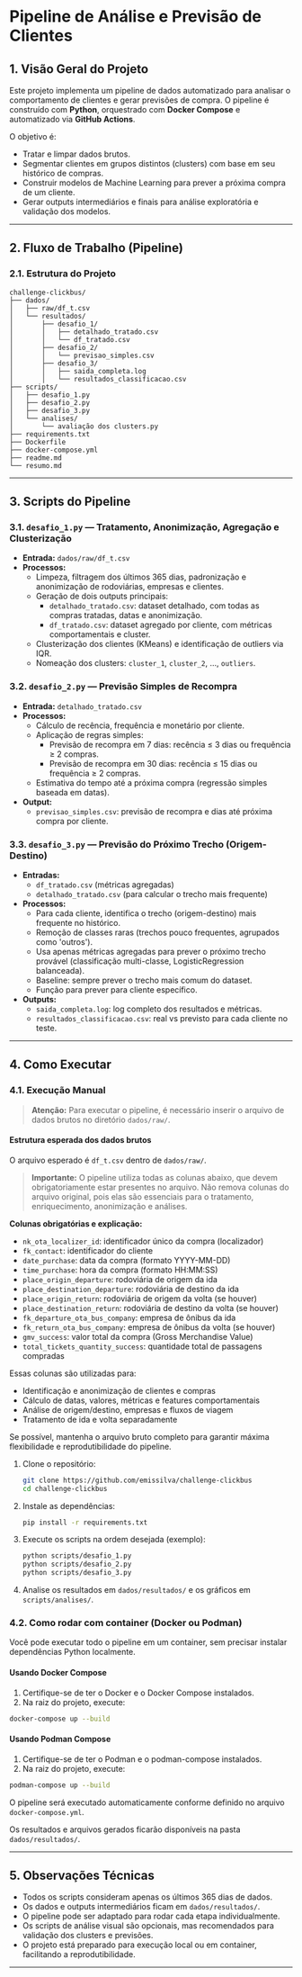 
# Pipeline de Análise e Previsão de Clientes

## 1. Visão Geral do Projeto

Este projeto implementa um pipeline de dados automatizado para analisar o comportamento de clientes e gerar previsões de compra. O pipeline é construído com **Python**, orquestrado com **Docker Compose** e automatizado via **GitHub Actions**.

O objetivo é:
* Tratar e limpar dados brutos.
* Segmentar clientes em grupos distintos (clusters) com base em seu histórico de compras.
* Construir modelos de Machine Learning para prever a próxima compra de um cliente.
* Gerar outputs intermediários e finais para análise exploratória e validação dos modelos.

---

## 2. Fluxo de Trabalho (Pipeline)



### 2.1. Estrutura do Projeto

```
challenge-clickbus/
├── dados/
│   ├── raw/df_t.csv
│   └── resultados/
│       ├── desafio_1/
│       │   ├── detalhado_tratado.csv
│       │   └── df_tratado.csv
│       ├── desafio_2/
│       │   └── previsao_simples.csv
│       ├── desafio_3/
│       │   ├── saida_completa.log
│       │   └── resultados_classificacao.csv
├── scripts/
│   ├── desafio_1.py
│   ├── desafio_2.py
│   ├── desafio_3.py
│   └── analises/
│       └── avaliação dos clusters.py
├── requirements.txt
├── Dockerfile
├── docker-compose.yml
├── readme.md
└── resumo.md
```

---

## 3. Scripts do Pipeline


### 3.1. `desafio_1.py` — Tratamento, Anonimização, Agregação e Clusterização
- **Entrada:** `dados/raw/df_t.csv`
- **Processos:**
   - Limpeza, filtragem dos últimos 365 dias, padronização e anonimização de rodoviárias, empresas e clientes.
   - Geração de dois outputs principais:
      - `detalhado_tratado.csv`: dataset detalhado, com todas as compras tratadas, datas e anonimização.
      - `df_tratado.csv`: dataset agregado por cliente, com métricas comportamentais e cluster.
   - Clusterização dos clientes (KMeans) e identificação de outliers via IQR.
   - Nomeação dos clusters: `cluster_1`, `cluster_2`, ..., `outliers`.


### 3.2. `desafio_2.py` — Previsão Simples de Recompra
- **Entrada:** `detalhado_tratado.csv`
- **Processos:**
   - Cálculo de recência, frequência e monetário por cliente.
   - Aplicação de regras simples:
      - Previsão de recompra em 7 dias: recência ≤ 3 dias ou frequência ≥ 2 compras.
      - Previsão de recompra em 30 dias: recência ≤ 15 dias ou frequência ≥ 2 compras.
   - Estimativa do tempo até a próxima compra (regressão simples baseada em datas).
- **Output:**
   - `previsao_simples.csv`: previsão de recompra e dias até próxima compra por cliente.


### 3.3. `desafio_3.py` — Previsão do Próximo Trecho (Origem-Destino)
- **Entradas:**
   - `df_tratado.csv` (métricas agregadas)
   - `detalhado_tratado.csv` (para calcular o trecho mais frequente)
- **Processos:**
   - Para cada cliente, identifica o trecho (origem-destino) mais frequente no histórico.
   - Remoção de classes raras (trechos pouco frequentes, agrupados como 'outros').
   - Usa apenas métricas agregadas para prever o próximo trecho provável (classificação multi-classe, LogisticRegression balanceada).
   - Baseline: sempre prever o trecho mais comum do dataset.
   - Função para prever para cliente específico.
- **Outputs:**
   - `saida_completa.log`: log completo dos resultados e métricas.
   - `resultados_classificacao.csv`: real vs previsto para cada cliente no teste.

---

## 4. Como Executar

### 4.1. Execução Manual

> **Atenção:** Para executar o pipeline, é necessário inserir o arquivo de dados brutos no diretório `dados/raw/`.


#### Estrutura esperada dos dados brutos
O arquivo esperado é `df_t.csv` dentro de `dados/raw/`.

> **Importante:** O pipeline utiliza todas as colunas abaixo, que devem obrigatoriamente estar presentes no arquivo. Não remova colunas do arquivo original, pois elas são essenciais para o tratamento, enriquecimento, anonimização e análises.

**Colunas obrigatórias e explicação:**

- `nk_ota_localizer_id`: identificador único da compra (localizador)
- `fk_contact`: identificador do cliente
- `date_purchase`: data da compra (formato YYYY-MM-DD)
- `time_purchase`: hora da compra (formato HH:MM:SS)
- `place_origin_departure`: rodoviária de origem da ida
- `place_destination_departure`: rodoviária de destino da ida
- `place_origin_return`: rodoviária de origem da volta (se houver)
- `place_destination_return`: rodoviária de destino da volta (se houver)
- `fk_departure_ota_bus_company`: empresa de ônibus da ida
- `fk_return_ota_bus_company`: empresa de ônibus da volta (se houver)
- `gmv_success`: valor total da compra (Gross Merchandise Value)
- `total_tickets_quantity_success`: quantidade total de passagens compradas

Essas colunas são utilizadas para:
- Identificação e anonimização de clientes e compras
- Cálculo de datas, valores, métricas e features comportamentais
- Análise de origem/destino, empresas e fluxos de viagem
- Tratamento de ida e volta separadamente

Se possível, mantenha o arquivo bruto completo para garantir máxima flexibilidade e reprodutibilidade do pipeline.

1. Clone o repositório:
    ```bash
    git clone https://github.com/emissilva/challenge-clickbus
    cd challenge-clickbus
    ```
2. Instale as dependências:
    ```bash
    pip install -r requirements.txt
    ```
3. Execute os scripts na ordem desejada (exemplo):
    ```bash
    python scripts/desafio_1.py
    python scripts/desafio_2.py
    python scripts/desafio_3.py
    ```
4. Analise os resultados em `dados/resultados/` e os gráficos em `scripts/analises/`.

### 4.2. Como rodar com container (Docker ou Podman)

Você pode executar todo o pipeline em um container, sem precisar instalar dependências Python localmente.

#### Usando Docker Compose

1. Certifique-se de ter o Docker e o Docker Compose instalados.
2. Na raiz do projeto, execute:

```sh
docker-compose up --build
```

#### Usando Podman Compose

1. Certifique-se de ter o Podman e o podman-compose instalados.
2. Na raiz do projeto, execute:

```sh
podman-compose up --build
```

O pipeline será executado automaticamente conforme definido no arquivo `docker-compose.yml`.

Os resultados e arquivos gerados ficarão disponíveis na pasta `dados/resultados/`.

---

## 5. Observações Técnicas
- Todos os scripts consideram apenas os últimos 365 dias de dados.
- Os dados e outputs intermediários ficam em `dados/resultados/`.
- O pipeline pode ser adaptado para rodar cada etapa individualmente.
- Os scripts de análise visual são opcionais, mas recomendados para validação dos clusters e previsões.
- O projeto está preparado para execução local ou em container, facilitando a reprodutibilidade.

---

